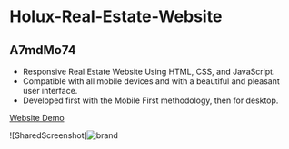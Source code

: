 # Holux-Real-Estate-Website

## A7mdMo74

- Responsive Real Estate Website Using HTML, CSS, and JavaScript.
- Compatible with all mobile devices and with a beautiful and pleasant user interface.
- Developed first with the Mobile First methodology, then for desktop.

[Website Demo](https://holux-a7mdmo74.vercel.app/)

![SharedScreenshot]![brand]([https://github.com/a7mdmo74/holux/issues/1#issue-1307478307](https://user-images.githubusercontent.com/68064222/179457083-130a1918-0567-4d39-92a2-a9e449450743.png))

